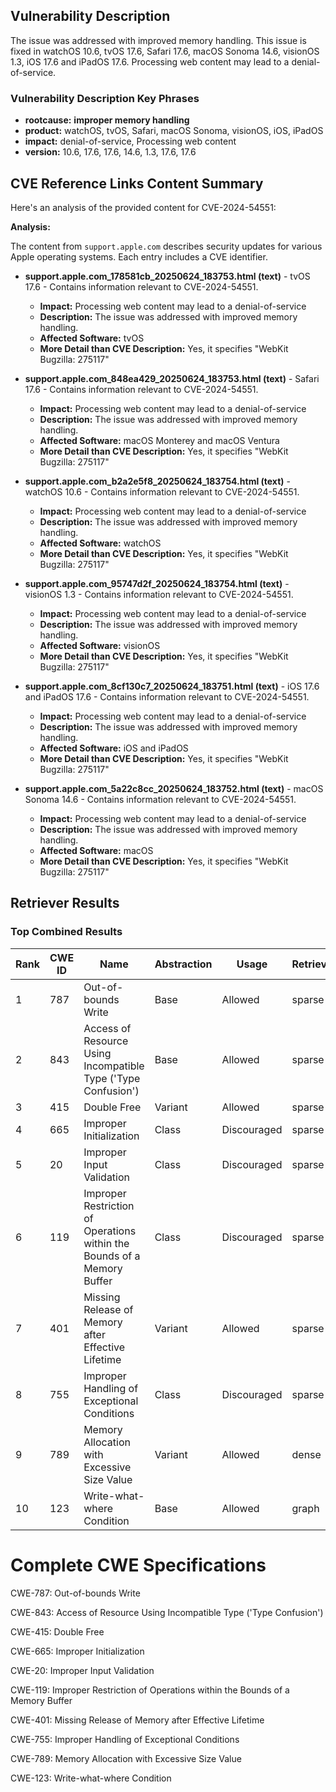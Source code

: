 ## Vulnerability Description
The issue was addressed with improved memory handling. This issue is fixed in watchOS 10.6, tvOS 17.6, Safari 17.6, macOS Sonoma 14.6, visionOS 1.3, iOS 17.6 and iPadOS 17.6. Processing web content may lead to a denial-of-service.

### Vulnerability Description Key Phrases
- **rootcause:** **improper memory handling**
- **product:** watchOS, tvOS, Safari, macOS Sonoma, visionOS, iOS, iPadOS
- **impact:** denial-of-service, Processing web content
- **version:** 10.6, 17.6, 17.6, 14.6, 1.3, 17.6, 17.6

## CVE Reference Links Content Summary
Here's an analysis of the provided content for CVE-2024-54551:

**Analysis:**

The content from `support.apple.com` describes security updates for various Apple operating systems.  Each entry includes a CVE identifier.

*   **support.apple.com\_178581cb\_20250624\_183753.html (text)** - tvOS 17.6 -  Contains information relevant to CVE-2024-54551.
    *   **Impact:** Processing web content may lead to a denial-of-service
    *   **Description:** The issue was addressed with improved memory handling.
    *   **Affected Software:** tvOS
    *   **More Detail than CVE Description:** Yes, it specifies "WebKit Bugzilla: 275117"

*   **support.apple.com\_848ea429\_20250624\_183753.html (text)** - Safari 17.6 -  Contains information relevant to CVE-2024-54551.
    *   **Impact:** Processing web content may lead to a denial-of-service
    *   **Description:** The issue was addressed with improved memory handling.
    *   **Affected Software:** macOS Monterey and macOS Ventura
    *   **More Detail than CVE Description:** Yes, it specifies "WebKit Bugzilla: 275117"

*   **support.apple.com\_b2a2e5f8\_20250624\_183754.html (text)** - watchOS 10.6 -  Contains information relevant to CVE-2024-54551.
    *   **Impact:** Processing web content may lead to a denial-of-service
    *   **Description:** The issue was addressed with improved memory handling.
    *   **Affected Software:** watchOS
    *   **More Detail than CVE Description:** Yes, it specifies "WebKit Bugzilla: 275117"

*   **support.apple.com\_95747d2f\_20250624\_183754.html (text)** - visionOS 1.3 -  Contains information relevant to CVE-2024-54551.
    *   **Impact:** Processing web content may lead to a denial-of-service
    *   **Description:** The issue was addressed with improved memory handling.
    *   **Affected Software:** visionOS
    *   **More Detail than CVE Description:** Yes, it specifies "WebKit Bugzilla: 275117"

*   **support.apple.com\_8cf130c7\_20250624\_183751.html (text)** - iOS 17.6 and iPadOS 17.6 -  Contains information relevant to CVE-2024-54551.
    *   **Impact:** Processing web content may lead to a denial-of-service
    *   **Description:** The issue was addressed with improved memory handling.
    *   **Affected Software:** iOS and iPadOS
    *   **More Detail than CVE Description:** Yes, it specifies "WebKit Bugzilla: 275117"

*   **support.apple.com\_5a22c8cc\_20250624\_183752.html (text)** - macOS Sonoma 14.6 - Contains information relevant to CVE-2024-54551.
    *   **Impact:** Processing web content may lead to a denial-of-service
    *   **Description:** The issue was addressed with improved memory handling.
    *   **Affected Software:** macOS
    *   **More Detail than CVE Description:** Yes, it specifies "WebKit Bugzilla: 275117"

## Retriever Results

### Top Combined Results

| Rank | CWE ID | Name | Abstraction | Usage  | Retrievers | Individual Scores |
|------|--------|------|-------------|-------|------------|-------------------|
| 1 | 787 | Out-of-bounds Write | Base | Allowed | sparse | 0.344 |
| 2 | 843 | Access of Resource Using Incompatible Type ('Type Confusion') | Base | Allowed | sparse | 0.321 |
| 3 | 415 | Double Free | Variant | Allowed | sparse | 0.304 |
| 4 | 665 | Improper Initialization | Class | Discouraged | sparse | 0.289 |
| 5 | 20 | Improper Input Validation | Class | Discouraged | sparse | 0.288 |
| 6 | 119 | Improper Restriction of Operations within the Bounds of a Memory Buffer | Class | Discouraged | sparse | 0.284 |
| 7 | 401 | Missing Release of Memory after Effective Lifetime | Variant | Allowed | sparse | 0.277 |
| 8 | 755 | Improper Handling of Exceptional Conditions | Class | Discouraged | sparse | 0.271 |
| 9 | 789 | Memory Allocation with Excessive Size Value | Variant | Allowed | dense | 0.538 |
| 10 | 123 | Write-what-where Condition | Base | Allowed | graph | 0.004 |



# Complete CWE Specifications

CWE-787: Out-of-bounds Write

CWE-843: Access of Resource Using Incompatible Type ('Type Confusion')

CWE-415: Double Free

CWE-665: Improper Initialization

CWE-20: Improper Input Validation

CWE-119: Improper Restriction of Operations within the Bounds of a Memory Buffer

CWE-401: Missing Release of Memory after Effective Lifetime

CWE-755: Improper Handling of Exceptional Conditions

CWE-789: Memory Allocation with Excessive Size Value

CWE-123: Write-what-where Condition